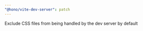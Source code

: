```yaml
---
"@hono/vite-dev-server": patch
---
```


Exclude CSS files from being handled by the dev server by default
